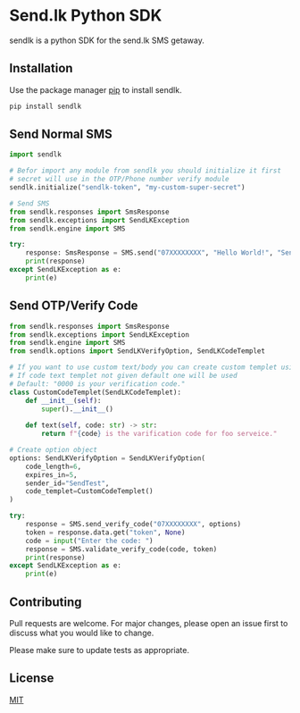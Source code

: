# Send.lk Python SDK

sendlk is a python SDK for the send.lk SMS getaway.

## Installation

Use the package manager [pip](https://pip.pypa.io/en/stable/) to install sendlk.

```bash
pip install sendlk
```

## Send Normal SMS

```python
import sendlk

# Befor import any module from sendlk you should initialize it first
# secret will use in the OTP/Phone number verify module
sendlk.initialize("sendlk-token", "my-custom-super-secret")

# Send SMS
from sendlk.responses import SmsResponse
from sendlk.exceptions import SendLKException
from sendlk.engine import SMS

try:
    response: SmsResponse = SMS.send("07XXXXXXXX", "Hello World!", "SendTest")
    print(response)
except SendLKException as e:
    print(e)

```
## Send OTP/Verify Code
```python
from sendlk.responses import SmsResponse
from sendlk.exceptions import SendLKException
from sendlk.engine import SMS
from sendlk.options import SendLKVerifyOption, SendLKCodeTemplet

# If you want to use custom text/body you can create custom templet using "SendLKCodeTemplet"
# If code text templet not given default one will be used
# Default: "0000 is your verification code."
class CustomCodeTemplet(SendLKCodeTemplet):
    def __init__(self):
        super().__init__()
        
    def text(self, code: str) -> str:
        return f"{code} is the varification code for foo serveice."

# Create option object
options: SendLKVerifyOption = SendLKVerifyOption(
    code_length=6,
    expires_in=5,
    sender_id="SendTest",
    code_templet=CustomCodeTemplet()
)

try:
    response = SMS.send_verify_code("07XXXXXXXX", options)
    token = response.data.get("token", None)
    code = input("Enter the code: ")
    response = SMS.validate_verify_code(code, token)
    print(response)
except SendLKException as e:
    print(e)

```

## Contributing
Pull requests are welcome. For major changes, please open an issue first to discuss what you would like to change.

Please make sure to update tests as appropriate.

## License
[MIT](https://choosealicense.com/licenses/mit/)